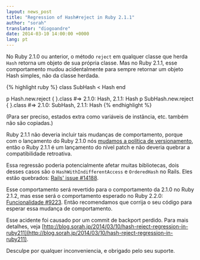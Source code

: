 ```yaml
---
layout: news_post
title: "Regression of Hash#reject in Ruby 2.1.1"
author: "sorah"
translator: "diogoandre"
date: 2014-03-10 14:00:00 +0000
lang: pt
---
```


No Ruby 2.1.0 ou anterior, o método `reject` em qualquer classe que herda
`Hash` retorna um objeto de sua própria classe.
Mas no Ruby 2.1.1, esse comportamento mudou acidentalmente para sempre retornar
um objeto Hash simples, não da classe herdada.

{% highlight ruby %}
class SubHash < Hash
end

p Hash.new.reject { }.class
#=> 2.1.0: Hash, 2.1.1: Hash
p SubHash.new.reject { }.class
#=> 2.1.0: SubHash, 2.1.1: Hash
{% endhighlight %}

(Para ser preciso, estados extra como variáveis de instância, etc. também
não são copiadas.)

Ruby 2.1.1 não deveria incluir tais mudanças de comportamento, porque com o
lançamento do Ruby 2.1.0 nós [mudamos a política de versionamento](https://www.ruby-lang.org/pt/news/2013/12/21/semantic-versioning-after-2-1-0/),
então o Ruby 2.1.1 é um lançamento do nível patch e não deveria quebrar a
compatibilidade retroativa.

Essa regressão poderia potencialmente afetar muitas bibliotecas, dois desses
casos são o `HashWithIndifferentAccess` e `OrderedHash` no Rails.
Eles estão quebrados: [Rails' issue #14188](https://github.com/rails/rails/issues/14188).

Esse comportamento será revertido para o comportamento da 2.1.0 no Ruby 2.1.2,
mas esse será o comportamento esperado no Ruby 2.2.0:
[Funcionalidade #9223](https://bugs.ruby-lang.org/issues/9223).
Então recomendamos que corrija o seu código para esperar essa mudança de
comportamento.

Esse acidente foi causado por um commit de backport perdido.
Para mais detalhes, veja [http://blog.sorah.jp/2014/03/10/hash-reject-regression-in-ruby211](http://blog.sorah.jp/2014/03/10/hash-reject-regression-in-ruby211).

Desculpe por qualquer inconveniencia, e obrigado pelo seu suporte.
